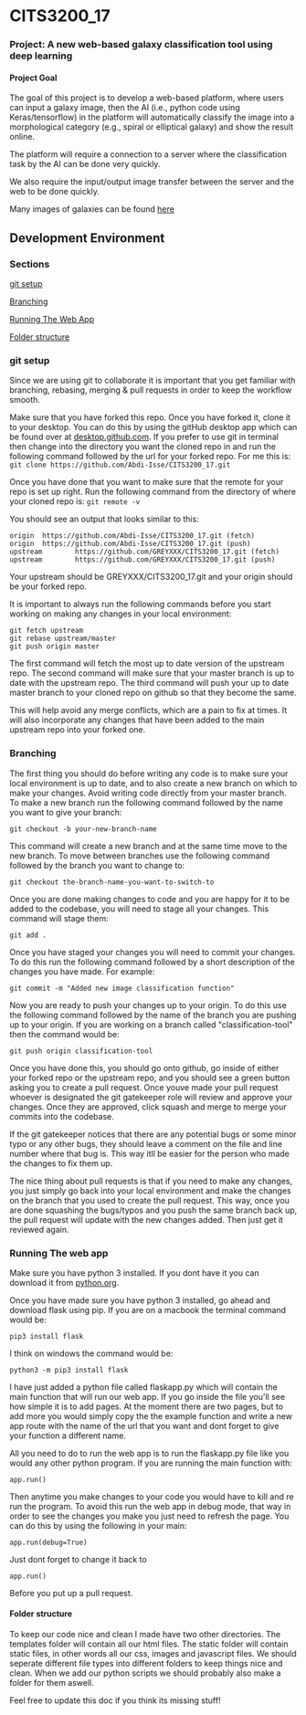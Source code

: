 # CITS3200_17

### Project: A new web-based galaxy classification tool using deep learning

#### Project Goal
The goal of this project is to develop a web-based platform, where users can input a galaxy image, then the AI (i.e., python code using Keras/tensorflow) in the platform will automatically classify the image into a morphological category (e.g., spiral or elliptical galaxy) and show the result online.

The platform will require a connection to a server where the classification task by the AI can be done very quickly.

We also require the input/output image transfer between the server and the web to be done quickly. 

Many images of galaxies can be found [here](https://apod.nasa.gov/apod/astropix.html)


## Development Environment

### Sections

[git setup](#gitsetup)

[Branching](#branching)

[Running The Web App](#running-the-web-app)

[Folder structure](#folderstructure)


### git setup
Since we are using git to collaborate it is important that you get familiar with branching, rebasing, merging & pull requests in order to keep the workflow smooth.

Make sure that you have forked this repo. Once you have forked it, clone it to your desktop.
You can do this by using the gitHub desktop app which can be found over at [desktop.github.com](https://desktop.github.com/).
If you prefer to use git in terminal then change into the directory you want the cloned repo in and run the following command followed by the url for your forked repo. For me this is:
```git clone https://github.com/Abdi-Isse/CITS3200_17.git```

Once you have done that you want to make sure that the remote for your repo is set up right. Run the following command from the directory of where your cloned repo is:
```git remote -v```

You should see an output that looks similar to this:
<pre><code>origin  https://github.com/Abdi-Isse/CITS3200_17.git (fetch)
origin  https://github.com/Abdi-Isse/CITS3200_17.git (push)
upstream        https://github.com/GREYXXX/CITS3200_17.git (fetch)
upstream        https://github.com/GREYXXX/CITS3200_17.git (push)</code></pre>

Your upstream should be GREYXXX/CITS3200_17.git and your origin should be your forked repo.

It is important to always run the following commands before you start working on making any changes in your local environment:

<pre><code>git fetch upstream
git rebase upstream/master
git push origin master
</code></pre>

The first command will fetch the most up to date version of the upstream repo.
The second command will make sure that your master branch is up to date with the upstream repo.
The third command will push your up to date master branch to your cloned repo on github so that they become the same.

This will help avoid any merge conflicts, which are a pain to fix at times. It will also incorporate any changes that have been added to the main upstream repo into your forked one.

### Branching

The first thing you should do before writing any code is to make sure your local environment is up to date, and to also create a new branch on which to make your changes. Avoid writing code directly from your master branch. To make a new branch run the following command followed by the name you want to give your branch:

```git checkout -b your-new-branch-name```

This command will create a new branch and at the same time move to the new branch. To move between branches use the following command followed by the branch you want to change to:

```git checkout the-branch-name-you-want-to-switch-to```

Once you are done making changes to code and you are happy for it to be added to the codebase, you will need to stage all your changes. This command will stage them:

```git add .```

Once you have staged your changes you will need to commit your changes. To do this run the following command followed by a short description of the changes you have made. For example:

```git commit -m "Added new image classification function"```

Now you are ready to push your changes up to your origin. To do this use the following command followed by the name of the branch you are pushing up to your origin. If you are working on a branch called "classification-tool" then the command would be:

```git push origin classification-tool```

Once you have done this, you should go onto github, go inside of either your forked repo or the upstream repo, and you should see a green button asking you to create a pull request. Once youve made your pull request whoever is designated the git gatekeeper role will review and approve your changes. Once they are approved, click squash and merge to merge your commits into the codebase.

If the git gatekeeper notices that there are any potential bugs or some minor typo or any other bugs, they should leave a comment on the file and line number where that bug is. This way itll be easier for the person who made the changes to fix them up.

The nice thing about pull requests is that if you need to make any changes, you just simply go back into your local environment and make the changes on the branch that you used to create the pull request. This way, once you are done squashing the bugs/typos and you push the same branch back up, the pull request will update with the new changes added. Then just get it reviewed again.

### Running The web app
Make sure you have python 3 installed. If you dont have it you can download it from [python.org](https://www.python.org/downloads/).

Once you have made sure you have python 3 installed, go ahead and download flask using pip.
If you are on a macbook the terminal command would be:

```pip3 install flask```

I think on windows the command would be: 

```python3 -m pip3 install flask```

I have just added a  python file called flaskapp.py which will contain the main function that will run our web app. If you go inside the file you'll see how simple it is to add pages. At the moment there are two pages, but to add more you would simply copy the the example function and write a new app route with the name of the url that you want and dont forget to give your function a different name.

All you need to do to run the web app is to run the flaskapp.py file like you would any other python program.
If you are running the main function with:

```app.run()```

Then anytime you make changes to your code you would have to kill and re run the program. To avoid this run the web app in debug mode, that way in order to see the changes you make you just need to refresh the page. You can do this by using the following in your main:

```app.run(debug=True)```

Just dont forget to change it back to 

```app.run()```

Before you put up a pull request.

#### Folder structure

To keep our code nice and clean I made have two other directories. The templates folder will contain all our html files. The static folder will contain static files, in other words all our css, images and javascript files. We should seperate different file types into different folders to keep things nice and clean. When we add our python scripts we should probably also make a folder for them aswell.

Feel free to update this doc if you think its missing stuff!
